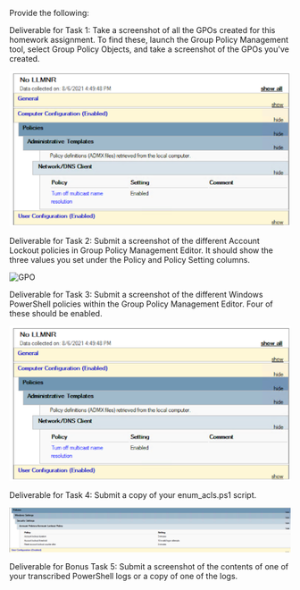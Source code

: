 Provide the following:


Deliverable for Task 1: Take a screenshot of all the GPOs created for this homework assignment. To find these, launch the Group Policy Management tool, select Group Policy Objects, and take a screenshot of the GPOs you've created.


![GPO](Image/Week_7.png) 

Deliverable for Task 2: Submit a screenshot of the different Account Lockout policies in Group Policy Management Editor. It should show the three values you set under the Policy and Policy Setting columns.


![GPO](Image/Week_7.1png)

Deliverable for Task 3: Submit a screenshot of the different Windows PowerShell policies within the Group Policy Management Editor. Four of these should be enabled.




![GPO](Image/Week_7.png)

Deliverable for Task 4: Submit a copy of your enum_acls.ps1 script.





![GPO](Image/Week_7.1.png)

Deliverable for Bonus Task 5: Submit a screenshot of the contents of one of your transcribed PowerShell logs or a copy of one of the logs.